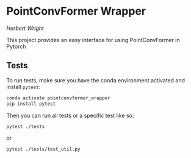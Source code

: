 
# PointConvFormer Wrapper

*Herbert Wright*

This project provides an easy interface for using PointConvFormer in Pytorch


## Tests

To run tests, make sure you have the conda environment activated and install `pytest`:

```bash
conda activate pointconvformer_wrapper
pip install pytest
```

Then you can run all tests or a specific test like so:

```bash
pytest ./tests
```

or 

```bash
pytest ./tests/test_util.py
```


